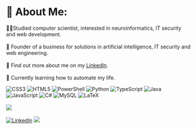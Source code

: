 # 🦉 About Me:
👨‍🎓Studied computer scientist, interested in neuroinformatics, IT security and web development.<br><br>🦉 Founder of a business for solutions in artificial intelligence, IT security and web engineering.<br><br>🔗 Find out more about me on my  [LinkedIn](https://linkedin.com/in/tim-liebhaber). <br><br>🤖 Currently learning how to automate my life.

![CSS3](https://img.shields.io/badge/css3-%231572B6.svg?style=flat&logo=css3&logoColor=white) ![HTML5](https://img.shields.io/badge/html5-%23E34F26.svg?style=flat&logo=html5&logoColor=white) ![PowerShell](https://img.shields.io/badge/PowerShell-%235391FE.svg?style=flat&logo=powershell&logoColor=white) ![Python](https://img.shields.io/badge/python-3670A0?style=flat&logo=python&logoColor=ffdd54) ![TypeScript](https://img.shields.io/badge/typescript-%23007ACC.svg?style=flat&logo=typescript&logoColor=white) ![Java](https://img.shields.io/badge/java-%23ED8B00.svg?style=flat&logo=openjdk&logoColor=white) ![JavaScript](https://img.shields.io/badge/javascript-%23323330.svg?style=flat&logo=javascript&logoColor=%23F7DF1E) ![C#](https://img.shields.io/badge/c%23-%23239120.svg?style=flat&logo=csharp&logoColor=white) ![MySQL](https://img.shields.io/badge/mysql-4479A1.svg?style=flat&logo=mysql&logoColor=white) ![LaTeX](https://img.shields.io/badge/latex-%23008080.svg?style=flat&logo=latex&logoColor=white) <br/><br/> ![](https://github-readme-stats.vercel.app/api?username=timliebhaber&theme=radical&hide_border=true&include_all_commits=false&count_private=true)
<br/><br/> [![LinkedIn](https://img.shields.io/badge/LinkedIn-%230077B5.svg?logo=linkedin&logoColor=white)](https://linkedin.com/in/tim-liebhaber) [![](https://visitcount.itsvg.in/api?id=timliebhaber&icon=3&color=8)](https://github.com/timliebhaber)
